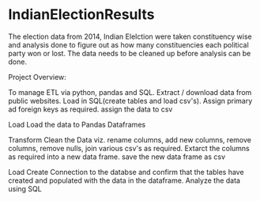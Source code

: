 # IndianElectionResults

The election data from 2014, Indian Elelction were taken constituency wise and analysis done to figure out as how many constituencies 
each political party won or lost. The data needs to be cleaned up before analysis can be done. 

Project Overview:


To manage ETL via python, pandas and SQL. 
Extract / download data from public websites. 
Load in SQL(create tables and load csv's). 
Assign primary ad foreign keys as required. 
assign the data to csv

Load
Load the data to Pandas Dataframes


Transform
Clean the Data viz. rename columns, add new columns, remove columns, remove nulls, join various csv's as required. 
Extarct the columns as required into a new data frame.
save the new data frame as csv

Load
Create Connection to the databse and confirm that the tables have created and populated with the data in the dataframe. 
Analyze the data using SQL
